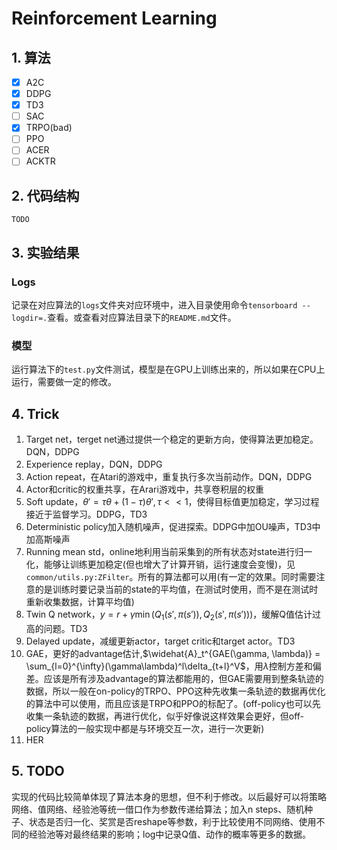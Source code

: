 # Reinforcement Learning

## 1. 算法

- [x] A2C
- [x] DDPG
- [x] TD3
- [ ] SAC
- [x] TRPO(bad)
- [ ] PPO
- [ ] ACER
- [ ] ACKTR

## 2. 代码结构

```
TODO
```

## 3. 实验结果

### Logs

记录在对应算法的```logs```文件夹对应环境中，进入目录使用命令```tensorboard --logdir=.```查看。或查看对应算法目录下的```README.md```文件。

### 模型

运行算法下的```test.py```文件测试，模型是在GPU上训练出来的，所以如果在CPU上运行，需要做一定的修改。

## 4. Trick

1. Target net，terget net通过提供一个稳定的更新方向，使得算法更加稳定。DQN，DDPG
2. Experience replay，DQN，DDPG
3. Action repeat，在Atari的游戏中，重复执行多次当前动作。DQN，DDPG
4. Actor和critic的权重共享，在Arari游戏中，共享卷积层的权重
5. Soft update，$\theta'=\tau \theta + (1-\tau)\theta', \tau << 1$，使得目标值更加稳定，学习过程接近于监督学习。DDPG，TD3
6. Deterministic policy加入随机噪声，促进探索。DDPG中加OU噪声，TD3中加高斯噪声
7. Running mean std，online地利用当前采集到的所有状态对state进行归一化，能够让训练更加稳定(但也增大了计算开销，运行速度会变慢)，见```common/utils.py:ZFilter```。所有的算法都可以用(有一定的效果。同时需要注意的是训练时要记录当前的state的平均值，在测试时使用，而不是在测试时重新收集数据，计算平均值)
8. Twin Q network，$y = r + \gamma \min (Q_1(s', \pi(s')), Q_2(s', \pi(s')))$，缓解Q值估计过高的问题。TD3
9. Delayed update，减缓更新actor，target critic和target actor。TD3
10. GAE，更好的advantage估计,$\widehat{A}_t^{GAE(\gamma, \lambda)} = \sum_{l=0}^{\infty}(\gamma\lambda)^l\delta_{t+l}^V$，用$\lambda$控制方差和偏差。应该是所有涉及advantage的算法都能用的，但GAE需要用到整条轨迹的数据，所以一般在on-policy的TRPO、PPO这种先收集一条轨迹的数据再优化的算法中可以使用，而且应该是TRPO和PPO的标配了。(off-policy也可以先收集一条轨迹的数据，再进行优化，似乎好像说这样效果会更好，但off-policy算法的一般实现中都是与环境交互一次，进行一次更新)
11. HER

## 5. TODO

实现的代码比较简单体现了算法本身的思想，但不利于修改。以后最好可以将策略网络、值网络、经验池等统一借口作为参数传递给算法；加入n steps、随机种子、状态是否归一化、奖赏是否reshape等参数，利于比较使用不同网络、使用不同的经验池等对最终结果的影响；log中记录Q值、动作的概率等更多的数据。
